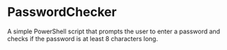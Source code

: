 # PasswordChecker
A simple PowerShell script that prompts the user to enter a password and checks if the password is at least 8 characters long.
